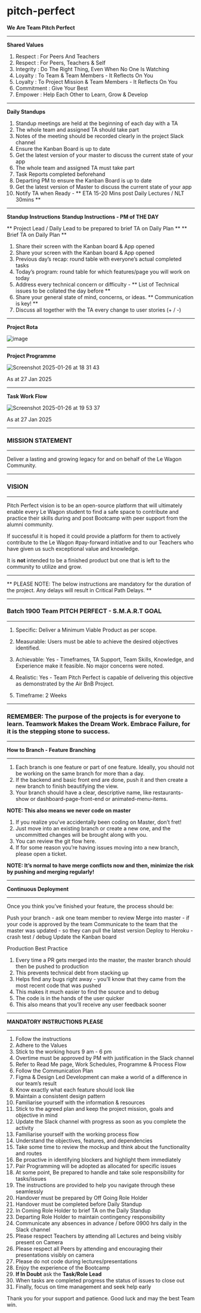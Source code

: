 # pitch-perfect

**We Are Team Pitch Perfect**

**********************************************************************************************************************************************************************************************
**Shared Values**

1. Respect      :  For Peers And Teachers
1. Respect      :  For Peers, Teachers & Self
2. Integrity    :  Do The Right Thing, Even When No One Is Watching
3. Loyalty      :  To Team & Team Members - It Reflects On You
3. Loyalty      :  To Project Mission & Team Members - It Reflects On You
4. Commitment   :  Give Your Best
5. Empower      :  Help Each Other to Learn, Grow & Develop

**********************************************************************************************************************************************************************************************

**Daily Standups**

1. Standup meetings are held at the beginning of each day with a TA
2. The whole team and assigned TA should take part
3. Notes of the meeting should be recorded clearly in the project Slack channel
4. Ensure the Kanban Board is up to date
5. Get the latest version of your master to discuss the current state of your app
2. The whole team and assigned TA must take part
3. Task Reports completed beforehand
4. Departing PM to ensure the Kanban Board is up to date
5. Get the latest version of Master to discuss the current state of your app
6. Notify TA when Ready - ** ETA 15-20 Mins post Daily Lectures / NLT 30mins **

**********************************************************************************************************************************************************************************************

**Standup Instructions**
**Standup Instructions - PM of THE DAY**

** Project Lead / Daily Lead to be prepared to brief TA on Daily Plan **
** Brief TA on Daily Plan **

1. Share their screen with the Kanban board & App opened
1. Share your screen with the Kanban board & App opened
2. Previous day’s recap: round table with everyone’s actual completed tasks
3. Today’s program: round table for which features/page you will work on today
4. Address every technical concern or difficulty - ** List of Technical issues to be collated the day before **
5. Share your general state of mind, concerns, or ideas. ** Communication is key! **
6. Discuss all together with the TA every change to user stories (+ / -)

**********************************************************************************************************************************************************************************************

**Project Rota**

![image](https://github.com/user-attachments/assets/7000fa26-4f8b-4c51-8b9f-a954afda89b4)

**********************************************************************************************************************************************************************************************

**Project Programme**

![Screenshot 2025-01-26 at 18 31 43](https://github.com/user-attachments/assets/ef299f69-46f3-4db6-a5a4-17fb700eb66b)

As at 27 Jan 2025
**********************************************************************************************************************************************************************************************

**Task Work Flow**

![Screenshot 2025-01-26 at 19 53 37](https://github.com/user-attachments/assets/28a79444-4d8e-4f7a-be15-4282fc6594f8)

As at 27 Jan 2025
**********************************************************************************************************************************************************************************************

### **MISSION STATEMENT**

**********************************************************************************************************************************************************************************************

Deliver a lasting and growing legacy for and on behalf of the Le Wagon Community.

**********************************************************************************************************************************************************************************************

### **VISION**

**********************************************************************************************************************************************************************************************

Pitch Perfect vision is to be an open-source platform that will ultimately enable every Le Wagon student to find a safe space to contribute and practice their skills during and post Bootcamp with peer support from the alumni community.

If successful it is hoped it could provide a platform for them to actively contribute to the Le Wagon #pay-forward initiative and to our Teachers who have given us such exceptional value and knowledge.

It is **not** intended to be a finished product but one that is left to the community to utilize and grow.

**********************************************************************************************************************************************************************************************
** PLEASE NOTE: The below instructions are mandatory for the duration of the project. Any delays will result in Critical Path Delays. **
**********************************************************************************************************************************************************************************************

### **Batch 1900 Team PITCH PERFECT - S.M.A.R.T GOAL**

**********************************************************************************************************************************************************************************************

1. Specific: Deliver a Minimum Viable Product as per scope.

2. Measurable: Users must be able to achieve the desired objectives identified.

3. Achievable: Yes - Timeframes, TA Support, Team Skills, Knowledge, and Experience make it feasible. No major concerns were noted.

4. Realistic: Yes - Team Pitch Perfect is capable of delivering this objective as demonstrated by the Air BnB Project.

5. Timeframe: 2 Weeks

**********************************************************************************************************************************************************************************************

### **REMEMBER: The purpose of the projects is for everyone to learn. Teamwork Makes the Dream Work. Embrace Failure, for it is the stepping stone to success.**

**********************************************************************************************************************************************************************************************

**How to Branch - Feature Branching**

**********************************************************************************************************************************************************************************************

1. Each branch is one feature or part of one feature. Ideally, you should not be working on the same branch for more than a day.
2. If the backend and basic front end are done, push it and then create a new branch to finish beautifying the view.
3. Your branch should have a clear, descriptive name, like restaurants-show or dashboard-page-front-end or animated-menu-items.

**NOTE: This also means we never code on master**

1. If you realize you’ve accidentally been coding on Master, don’t fret!
2. Just move into an existing branch or create a new one, and the uncommitted changes will be brought along with you.
3. You can review the git flow here.
4. If for some reason you’re having issues moving into a new branch, please open a ticket.

**NOTE: It’s normal to have merge conflicts now and then, minimize the risk by pushing and merging regularly!**

**********************************************************************************************************************************************************************************************

**Continuous Deployment**

**********************************************************************************************************************************************************************************************

Once you think you’ve finished your feature, the process should be:

Push your branch - ask one team member to review
Merge into master - if your code is approved by the team
Communicate to the team that the master was updated - so they can pull the latest version
Deploy to Heroku - crash test / debug
Update the Kanban board

Production Best Practice

1. Every time a PR gets merged into the master, the master branch should then be pushed to production
2. This prevents technical debt from stacking up
3. Helps find any bugs right away - you’ll know that they came from the most recent code that was pushed
4. This makes it much easier to find the source and to debug
5. The code is in the hands of the user quicker
6. This also means that you’ll receive any user feedback sooner

**********************************************************************************************************************************************************************************************

**MANDATORY INSTRUCTIONS PLEASE**

**********************************************************************************************************************************************************************************************

01. Follow the instructions
02. Adhere to the Values
03. Stick to the working hours 9 am - 6 pm
04. Overtime must be approved by PM with justification in the Slack channel
05. Refer to Read Me page, Work Schedules, Programme & Process Flow
06. Follow the Communication Plan
07. Figma & Design Led Development can make a world of a difference in our team’s result
08. Know exactly what each feature should look like
09. Maintain a consistent design pattern
10. Familiarise yourself with the information & resources
11. Stick to the agreed plan and keep the project mission, goals and objective in mind
12. Update the Slack channel with progress as soon as you complete the activity
13. Familiarise yourself with the working process flow
14. Understand the objectives, features, and dependencies
15. Take some time to review the mockup and think about the functionality and routes
16. Be proactive in identifying blockers and highlight them immediately
17. Pair Programming will be adopted as allocated for specific issues
18. At some point, Be prepared to handle and take sole responsibility for tasks/issues
19. The instructions are provided to help you navigate through these seamlessly
20. Handover must be prepared by Off Going Role Holder
21. Handover must be completed before Daily Standup
22. In Coming Role Holder to brief TA on the Daily Standup
23. Departing Role Holder to maintain contingency responsibility
24. Communicate any absences in advance / before 0900 hrs daily in the Slack channel
25. Please respect Teachers by attending all Lectures and being visibly present on Camera
26. Please respect all Peers by attending and encouraging their presentations visibly on camera
27. Please do not code during lectures/presentations
28. Enjoy the experience of the Bootcamp
29. **If In Doubt** ask the **Task/Role Lead**
30. When tasks are completed progress the status of issues to close out
31. Finally, focus on time management and seek help early

Thank you for your support and patience. Good luck and may the best Team win.
